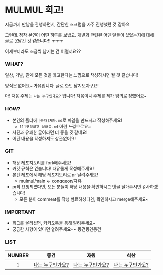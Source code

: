 # MULMUL 회고!

지금까지 만남을 진행하면서, 간단한 스크럼을 자주 진행했던 것 같아요

그런데, 정작 본인이 어떤 하루를 보냈고, 개발과 관련된 어떤 일들이 있었는지에 대해 글로 못남긴 것 같습니다!! ㅜㅜㅜ

이제부터라도 조금씩 남기는 건 어떨까요??



### WHAT?

일상, 개발, 관계 모든 것을 회고한다는 느낌으로 작성하시면 될 것 같습니다!

양식은 없어요~ 자유입니다! 글로 한번 남겨보자구요!

아! 처음 주제는 `나는 누구인가요?` 입니다! 처음이니 주제를 제가 임의로 정했어요~



### HOW?

- 본인의 폴더에 `[숫자]제목.md`로 파일을 만드시고 작성해주세요!
  - `[1]코딩하고 싶어요.md` 이런 느낌으로요~
- 사진과 유쾌한 글이라면 더 좋을 것 같네요!
- 어떤 내용을 작성하셔도 상관없어요!



### GIT

- 해당 레포지토리를 fork해주세요!
- 커밋 규칙은 없습니다! 자유롭게 작성해주세요!
- 본인 레포에서 해당 레포지토리로 pr 날려주세요!
  - mulmul/main <- donggeon/자유
- pr이 요청되었다면, 모든 분들이 해당 내용을 확인하시고 댓글 달아주시면 감사하겠습니다!
  - 모든 분이 comment를 작성 완료하셨다면, 확인하시고 merge해주세요~ 



### IMPORTANT

- 회고를 올리셨면, 카카오톡을 통해 알려주세요~ 
- 궁금한 사항이 있다면 알려주세요~~ 동건동건동건



### LIST

| NUMBER |                     동건                      |                     재원                      |                     희찬                      |
| :----: | :-------------------------------------------: | :-------------------------------------------: | :-------------------------------------------: |
|   1    | [나는 누구인가요?](동건/[1]나는%20누구인가요.md) | [나는 누구인가요?](재원/[1]나는%20누구인가요.md) | [나는 누구인가요?](희찬/[1]나는%20누구인가요.md) |
